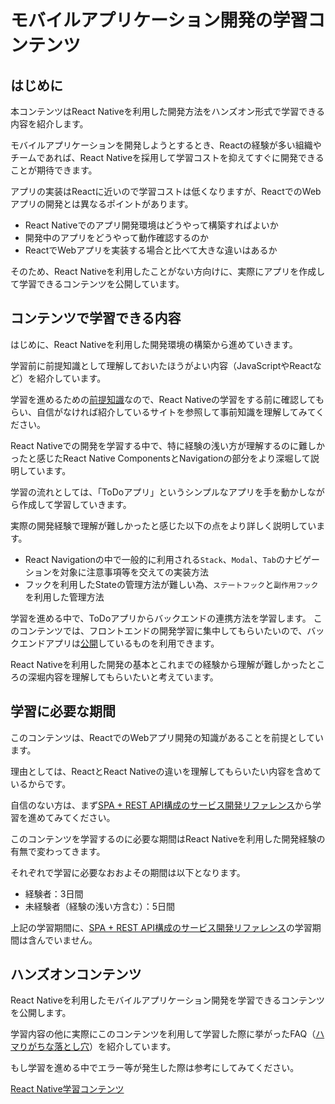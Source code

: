 # モバイルアプリケーション開発の学習コンテンツ

## はじめに

本コンテンツはReact Nativeを利用した開発方法をハンズオン形式で学習できる内容を紹介します。

モバイルアプリケーションを開発しようとするとき、Reactの経験が多い組織やチームであれば、React Nativeを採用して学習コストを抑えてすぐに開発できることが期待できます。

アプリの実装はReactに近いので学習コストは低くなりますが、ReactでのWebアプリの開発とは異なるポイントがあります。

- React Nativeでのアプリ開発環境はどうやって構築すればよいか
- 開発中のアプリをどうやって動作確認するのか
- ReactでWebアプリを実装する場合と比べて大きな違いはあるか

そのため、React Nativeを利用したことがない方向けに、実際にアプリを作成して学習できるコンテンツを公開しています。

## コンテンツで学習できる内容

はじめに、React Nativeを利用した開発環境の構築から進めていきます。

学習前に前提知識として理解しておいたほうがよい内容（JavaScriptやReactなど）を紹介しています。

学習を進めるための[前提知識](https://ws-4020.github.io/mobile-app-crib-notes/react-native/learn/basic-concepts/pre-requisites)なので、React Nativeの学習をする前に確認してもらい、自信がなければ紹介しているサイトを参照して事前知識を理解してみてください。

React Nativeでの開発を学習する中で、特に経験の浅い方が理解するのに難しかったと感じたReact Native ComponentsとNavigationの部分をより深堀して説明しています。

学習の流れとしては、「ToDoアプリ」というシンプルなアプリを手を動かしながら作成して学習していきます。

実際の開発経験で理解が難しかったと感じた以下の点をより詳しく説明しています。

- React Navigationの中で一般的に利用される`Stack`、`Modal`、`Tab`のナビゲーションを対象に注意事項等を交えての実装方法
- フックを利用したStateの管理方法が難しい為、`ステートフック`と`副作用フック`を利用した管理方法

学習を進める中で、ToDoアプリからバックエンドの連携方法を学習します。
このコンテンツでは、フロントエンドの開発学習に集中してもらいたいので、バックエンドアプリは[公開](https://github.com/ws-4020/mobile-app-hands-on-backend)しているものを利用できます。

React Nativeを利用した開発の基本とこれまでの経験から理解が難しかったところの深堀内容を理解してもらいたいと考えています。

## 学習に必要な期間

このコンテンツは、ReactでのWebアプリ開発の知識があることを前提としています。

理由としては、ReactとReact Nativeの違いを理解してもらいたい内容を含めているからです。

自信のない方は、まず[SPA + REST API構成のサービス開発リファレンス](https://fintan.jp/?p=5952)から学習を進めてみてください。

このコンテンツを学習するのに必要な期間はReact Nativeを利用した開発経験の有無で変わってきます。

それぞれで学習に必要なおおよその期間は以下となります。

- 経験者：3日間
- 未経験者（経験の浅い方含む）：5日間

上記の学習期間に、[SPA + REST API構成のサービス開発リファレンス](https://fintan.jp/?p=5952)の学習期間は含んでいません。

## ハンズオンコンテンツ

React Nativeを利用したモバイルアプリケーション開発を学習できるコンテンツを公開します。

学習内容の他に実際にこのコンテンツを利用して学習した際に挙がったFAQ（[ハマりがちな落とし穴](https://ws-4020.github.io/mobile-app-crib-notes/react-native/common-pitfalls)）を紹介しています。

もし学習を進める中でエラー等が発生した際は参考にしてみてください。

[React Native学習コンテンツ](https://ws-4020.github.io/mobile-app-crib-notes/react-native/learn)
